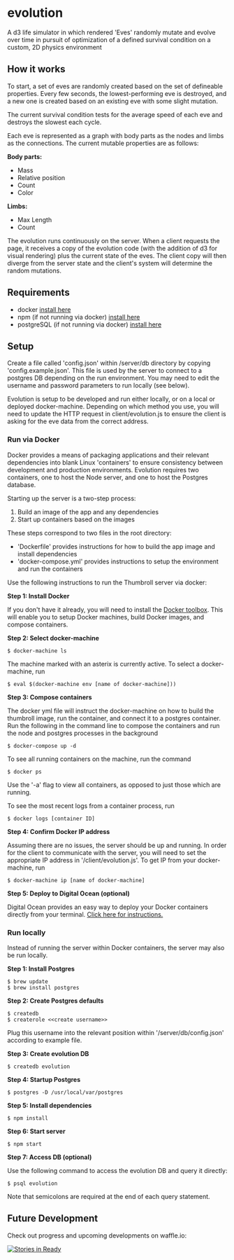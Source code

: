 # evolution

A d3 life simulator in which rendered 'Eves' randomly mutate and evolve over time in pursuit of optimization of a defined survival condition on a custom, 2D physics environment

## How it works

To start, a set of eves are randomly created based on the set of defineable properties. Every few seconds, the lowest-performing eve is destroyed, and a new one is created based on an existing eve with some slight mutation.

The current survival condition tests for the average speed of each eve and destroys the slowest each cycle.

Each eve is represented as a graph with body parts as the nodes and limbs as the connections. The current mutable properties are as follows:

__Body parts:__
- Mass
- Relative position
- Count
- Color

__Limbs:__
- Max Length
- Count

The evolution runs continuously on the server. When a client requests the page, it receives a copy of the evolution code (with the addition of d3 for visual rendering) plus the current state of the eves. The client copy will then diverge from the server state and the client's system will determine the random mutations.

## Requirements
- docker [install here](https://docs.docker.com/engine/installation/)
- npm (if not running via docker) [install here](http://blog.npmjs.org/post/85484771375/how-to-install-npm)
- postgreSQL (if not running via docker) [install here](http://www.postgresql.org/download/)

## Setup

Create a file called 'config.json' within /server/db directory by copying 'config.example.json'. This file is used by the server to connect to a postgres DB depending on the run environment. You may need to edit the username and password parameters to run locally (see below).

Evolution is setup to be developed and run either locally, or on a local or deployed docker-machine. Depending on which method you use, you will need to update the HTTP request in client/evolution.js to ensure the client is asking for the eve data from the correct address.

### Run via Docker

Docker provides a means of packaging applications and their relevant dependencies into blank Linux 'containers' to ensure consistency between development and production environments. Evolution requires two containers, one to host the Node server, and one to host the Postgres database. 

Starting up the server is a two-step process:

1. Build an image of the app and any dependencies
2. Start up containers based on the images

These steps correspond to two files in the root directory:

* 'Dockerfile' provides instructions for how to build the app image and install dependencies
* 'docker-compose.yml' provides instructions to setup the environment and run the containers

Use the following instructions to run the Thumbroll server via docker:

__Step 1: Install Docker__

If you don't have it already, you will need to install the [Docker toolbox](https://docs.docker.com/engine/installation/mac/). This will enable you to setup Docker machines, build Docker images, and compose containers.

__Step 2: Select docker-machine__


```
$ docker-machine ls
```

The machine marked with an asterix is currently active. To select a docker-machine, run

```
$ eval $(docker-machine env [name of docker-machine]))
```

__Step 3: Compose containers__

The docker yml file will instruct the docker-machine on how to build the thumbroll image, run the container,
and connect it to a postgres container. Run the following in the command line to compose the containers and
run the node and postgres processes in the background

```
$ docker-compose up -d
```

To see all running containers on the machine, run the command

```
$ docker ps
```

Use the '-a' flag to view all containers, as opposed to just those which are running.

To see the most recent logs from a container process, run

```
$ docker logs [container ID]
```

__Step 4: Confirm Docker IP address__

Assuming there are no issues, the server should be up and running. In order for the client to communicate with the server, you will need to set the appropriate IP address in '/client/evolution.js'. To get IP from your docker-machine, run

```
$ docker-machine ip [name of docker-machine]
```

__Step 5: Deploy to Digital Ocean (optional)__

Digital Ocean provides an easy way to deploy your Docker containers directly from your terminal. [Click here for instructions.](https://docs.docker.com/machine/drivers/digital-ocean/)

### Run locally

Instead of running the server within Docker containers, the server may also be run locally.

__Step 1: Install Postgres__

```
$ brew update
$ brew install postgres
```

__Step 2: Create Postgres defaults__

```
$ createdb
$ createrole <<create username>>
```

Plug this username into the relevant position within '/server/db/config.json' according to example file.

__Step 3: Create evolution DB__

```
$ createdb evolution
```

__Step 4: Startup Postgres__

```
$ postgres -D /usr/local/var/postgres
```

__Step 5: Install dependencies__ 

```
$ npm install
```

__Step 6: Start server__

```
$ npm start
```

__Step 7: Access DB (optional)__

Use the following command to access the evolution DB and query it directly:

```
$ psql evolution
```

Note that semicolons are required at the end of each query statement.

## Future Development

Check out progress and upcoming developments on waffle.io:

[![Stories in Ready](https://badge.waffle.io/iandeboisblanc/evolution.svg?label=ready&title=Ready)](http://waffle.io/iandeboisblanc/evolution)
